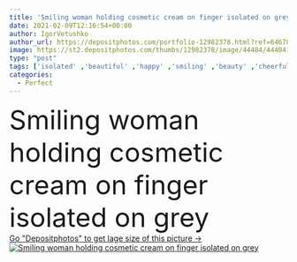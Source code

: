 ```yaml
---
title: 'Smiling woman holding cosmetic cream on finger isolated on grey '
date: 2021-02-09T12:16:54+00:00
author: IgorVetushko
author_url: https://depositphotos.com/portfolio-12982378.html?ref=64678756
image: https://st2.depositphotos.com/thumbs/12982378/image/44484/444841102/api_thumb_450.jpg?forcejpeg=true
type: "post"
tags: ['isolated' ,'beautiful' ,'happy' ,'smiling' ,'beauty' ,'cheerful' ,'caucasian' ,'cream' ,'wellbeing' ,'face' ,'care' ,'gray' ,'skin' ,'emotion' ,'woman' ,'cosmetic' ,'skincare' ,'body' ,'clean' ,'purity' ,'treatment' ,'grey' ,'perfect' ,'attractive' ,'positive' ,'wellness' ,'jar' ,'pampering' ,'copy space' ,'one person' ,'Studio Shot' ,'young adult' ]
categories: 
  - Perfect
---
```

<div aling="center">
            <font size="60"> Smiling woman holding cosmetic cream on finger isolated on grey</font>   
</div>
<div>
    <a href='https://st2.depositphotos.com/thumbs/12982378/image/44484/444841102/api_thumb_450.jpg?forcejpeg=true?ref=64678756' target=_blank > Go "Depositphotos" to get lage size of this picture ->
        <img href='https://st2.depositphotos.com/thumbs/12982378/image/44484/444841102/api_thumb_450.jpg?forcejpeg=true?ref=64678756' src='https://st2.depositphotos.com/12982378/44484/i/950/depositphotos_444841102-stock-photo-smiling-woman-holding-cosmetic-cream.jpg?forcejpeg=true' alt='Smiling woman holding cosmetic cream on finger isolated on grey' >
    </a>
</div>
